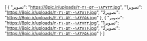 [
  {
    "تصویر": "https://8pic.ir/uploads/۲۰۲۱۰۵۲۰-۱۸۳۷۲۳.jpg",
    "تصویر1": "https://8pic.ir/uploads/۲۰۲۱۰۵۲۰-۱۸۳۸۱۶.jpg",
    "تصویر2": "https://8pic.ir/uploads/۲۰۲۱۰۵۲۰-۱۸۳۶۵۸.jpg"
  },
  {
    "تصویر": "https://8pic.ir/uploads/۲۰۲۱۰۵۲۰-۱۸۳۷۲۳.jpg",
    "تصویر1": "https://8pic.ir/uploads/۲۰۲۱۰۵۲۰-۱۸۳۸۱۶.jpg",
    "تصویر2": "https://8pic.ir/uploads/۲۰۲۱۰۵۲۰-۱۸۳۶۵۸.jpg"
  }
]
